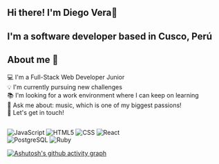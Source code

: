 ## Hi there! I'm Diego Vera👋
<h2>I'm a software developer based in Cusco, Perú</h2>

## About me 🚀
  💻 I'm a Full-Stack Web Developer Junior </br>
  💡 I'm currently pursuing new challenges </br>
  📚 I'm looking for a work environment where I can keep on learning </br>
  💬 Ask me about: music, which is one of my biggest passions! </br>
  📲 Let's get in touch!

## 
![JavaScript](https://img.shields.io/badge/-JavaScript-333333?style=flat&logo=javascript)
![HTML5](https://img.shields.io/badge/-HTML5-333333?style=flat&logo=HTML5)
![CSS](https://img.shields.io/badge/-CSS-333333?style=flat&logo=CSS3&logoColor=1572B6)
![React](https://img.shields.io/badge/-React-333333?style=flat&logo=react)
</br>
![PostgreSQL](https://img.shields.io/badge/-PostgreSQL-333333?style=flat&logo=postgresql)
![Ruby](https://img.shields.io/badge/-Ruby-333333?style=flat&logo=ruby)

[![Ashutosh's github activity graph](https://github-readme-activity-graph.vercel.app/graph?username=DiegoAlejandroVera&bg_color=000000&color=806a80&line=404f5b&point=105294&area=true&hide_border=true)](https://github.com/ashutosh00710/github-readme-activity-graph)
